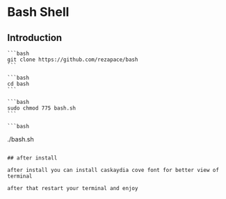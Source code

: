 # Bash Shell 

## Introduction

    ```bash
    git clone https://github.com/rezapace/bash
    ```

    ```bash
    cd bash
    ```

    ```bash
    sudo chmod 775 bash.sh
    ```

    ```bash
   ./bash.sh
   ```

## after install 

after install you can install caskaydia cove font for better view of terminal

after that restart your terminal and enjoy 